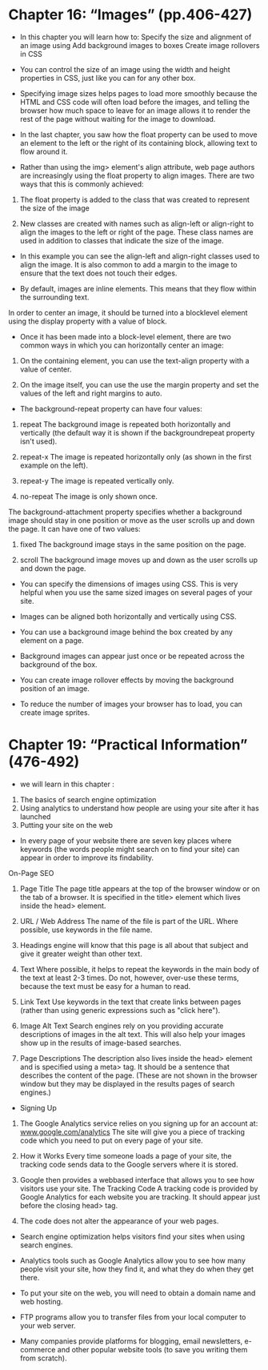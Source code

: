 # Chapter 16: “Images” (pp.406-427)

* In this chapter you will learn how to:
Specify the size and alignment of an image using
 Add background images to boxes
 Create image rollovers in CSS

 * You can control the size of an
image using the width and
height properties in CSS, just
like you can for any other box.

* Specifying image sizes helps
pages to load more smoothly
because the HTML and CSS
code will often load before the
images, and telling the browser
how much space to leave for an
image allows it to render the rest
of the page without waiting for
the image to download.

* In the last chapter, you saw how
the float property can be used
to move an element to the left or
the right of its containing block,
allowing text to flow around it.

* Rather than using the img>
element's align attribute, web
page authors are increasingly
using the float property to align
images. There are two ways that
this is commonly achieved:

1. The float property is added
to the class that was created to
represent the size of the image

2. New classes are created with
names such as align-left or
align-right to align the images
to the left or right of the page.
These class names are used in
addition to classes that indicate
the size of the image.

* In this example you can see the
align-left and align-right
classes used to align the image.
It is also common to add a
margin to the image to ensure
that the text does not touch their
edges.

* By default, images are inline
elements. This means that they
flow within the surrounding text.

In order to center an image, it
should be turned into a blocklevel
element using the display
property with a value of block.

* Once it has been made into a
block-level element, there are
two common ways in which you
can horizontally center an image:

1. On the containing element,
you can use the text-align
property with a value of center.

2. On the image itself, you can
use the use the margin property
and set the values of the left and
right margins to auto.

* The background-repeat
property can have four values:

1. repeat
The background image is
repeated both horizontally and
vertically (the default way it
is shown if the backgroundrepeat
property isn't used).

2. repeat-x
The image is repeated
horizontally only (as shown in
the first example on the left).

3. repeat-y
The image is repeated vertically
only.

4. no-repeat
The image is only shown once.

The background-attachment
property specifies whether a
background image should stay in
one position or move as the user
scrolls up and down the page.
 It
can have one of two values:

1. fixed
The background image stays in
the same position on the page.

2. scroll
The background image moves
up and down as the user scrolls
up and down the page.

* You can specify the dimensions of images using CSS.
This is very helpful when you use the same sized
images on several pages of your site.

*  Images can be aligned both horizontally and vertically
using CSS.

* You can use a background image behind the box
created by any element on a page.

*  Background images can appear just once or be
repeated across the background of the box.

* You can create image rollover effects by moving the
background position of an image.

*  To reduce the number of images your browser has to
load, you can create image sprites.



# Chapter 19: “Practical Information” (476-492)

* we will learn in this chapter :

1. The basics of search engine optimization
2.  Using analytics to understand how people are using your
site after it has launched
3. Putting your site on the web

* In every page of your website there are seven key places where keywords
(the words people might search on to find your site) can appear in order
to improve its findability.

On-Page SEO

1. Page Title
The page title appears at the top
of the browser window or on the
tab of a browser. It is specified in
the title> element which lives
inside the head> element.

2. URL / Web Address
The name of the file is part of
the URL. Where possible, use
keywords in the file name.

3. Headings
engine will know that this page is
all about that subject and give it
greater weight than other text.

4. Text
Where possible, it helps to
repeat the keywords in the main
body of the text at least 2-3
times. Do not, however, over-use
these terms, because the text
must be easy for a human to
read.

5. Link Text
Use keywords in the text that
create links between pages
(rather than using generic
expressions such as "click here").

6. Image Alt Text
Search engines rely on you
providing accurate descriptions
of images in the alt text. This
will also help your images show
up in the results of image-based
searches.

7. Page Descriptions
The description also lives inside
the  head> element and is
specified using a  meta> tag.
It should be a sentence that
describes the content of the
page. (These are not shown in
the browser window but they
may be displayed in the results
pages of search engines.)

* Signing Up

1. The Google Analytics service
relies on you signing up for an
account at:
www.google.com/analytics
The site will give you a piece of
tracking code which you need to
put on every page of your site.

2. How it Works
Every time someone loads a
page of your site, the tracking
code sends data to the Google
servers where it is stored.

3. Google then provides a webbased
interface that allows you
to see how visitors use your site.
The Tracking Code
A tracking code is provided
by Google Analytics for each
website you are tracking. It
should appear just before the
closing head> tag.

4. The code
does not alter the appearance of
your web pages.


* Search engine optimization helps visitors find your
sites when using search engines.

* Analytics tools such as Google Analytics allow you to
see how many people visit your site, how they find it,
and what they do when they get there.

* To put your site on the web, you will need to obtain a
domain name and web hosting. 

* FTP programs allow you to transfer files from your
local computer to your web server.

* Many companies provide platforms for blogging, email
newsletters, e-commerce and other popular website
tools (to save you writing them from scratch).